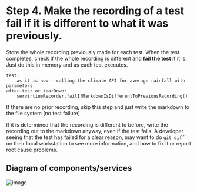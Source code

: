 # Step 4. Make the recording of a test fail if it is different to what it was previously.

Store the whole recording previously made for each test. When the test completes, check if the whole recording is different and **fail the test** if it is. Just do this in memory and as each test executes. 

```
test:  
    as it is now - calling the climate API for average rainfall with parameters
after-test or tearDown:
    servirtiumRecorder.failIfMarkdownIsDifferentToPreviousRecording()
```

If there are no prior recording, skip this step and just write the markdown to the file system (no test failure)

If it is determined that the recording is different to before, write the recording out to the markdown anyway, even if the test fails. A developer seeing that the test has failed for a clear reason, may want to do `git diff` on their local workstation to see more information, and how to fix it or report root cause problems.

## Diagram of components/services

![image](https://user-images.githubusercontent.com/82182/91491233-a7c55300-e8ab-11ea-95b7-a6884f393cef.png)

